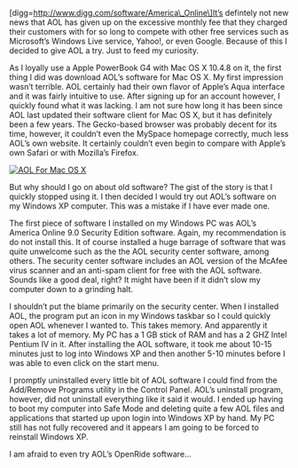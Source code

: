 \[digg=http://www.digg.com/software/America\_Online\]It’s defintely not new news that AOL has given up on the excessive monthly fee that they charged their customers with for so long to compete with other free services such as Microsoft’s Windows Live service, Yahoo!, or even Google. Because of this I decided to give AOL a try. Just to feed my curiosity.

As I loyally use a Apple PowerBook G4 with Mac OS X 10.4.8 on it, the first thing I did was download AOL’s software for Mac OS X. My first impression wasn’t terrible. AOL certainly had their own flavor of Apple’s Aqua interface and it was fairly intuitive to use. After signing up for an account however, I quickly found what it was lacking. I am not sure how long it has been since AOL last updated their software client for Mac OS X, but it has definitely been a few years. The Gecko-based browser was probably decent for its time, however, it couldn’t even the MySpace homepage correctly, much less AOL’s own website. It certainly couldn’t even begin to compare with Apple’s own Safari or with Mozilla’s Firefox.

[![AOL For Mac OS X](/files/2007/02/aolformacosx_20070106213340.thumbnail.jpg)](https://blog.alexseifert.com/wp-content/uploads/2007/02/aolformacosx_20070106213340-1.jpg "AOL For Mac OS X")

But why should I go on about old software? The gist of the story is that I quickly stopped using it. I then decided I would try out AOL’s software on my Windows XP computer. This was a mistake if I have ever made one.

The first piece of software I installed on my Windows PC was AOL’s America Online 9.0 Security Edition software. Again, my recommendation is do not install this. It of course installed a huge barrage of software that was quite unwelcome such as the the AOL security center software, among others. The security center software includes an AOL version of the McAfee virus scanner and an anti-spam client for free with the AOL software. Sounds like a good deal, right? It might have been if it didn’t slow my computer down to a grinding halt.

I shouldn’t put the blame primarily on the security center. When I installed AOL, the program put an icon in my Windows taskbar so I could quickly open AOL whenever I wanted to. This takes memory. And apparently it takes a lot of memory. My PC has a 1 GB stick of RAM and has a 2 GHZ Intel Pentium IV in it. After installing the AOL software, it took me about 10-15 minutes just to log into Windows XP and then another 5-10 minutes before I was able to even click on the start menu.

I promptly uninstalled every little bit of AOL software I could find from the Add/Remove Programs utility in the Control Panel. AOL’s uninstall program, however, did not uninstall everything like it said it would. I ended up having to boot my computer into Safe Mode and deleting quite a few AOL files and applications that started up upon login into Windows XP by hand. My PC still has not fully recovered and it appears I am going to be forced to reinstall Windows XP.

I am afraid to even try AOL’s OpenRide software…